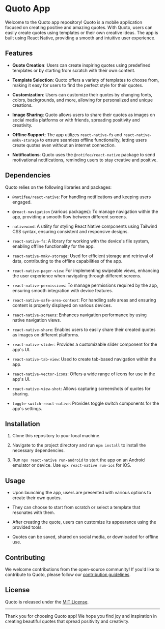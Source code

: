 # Quoto App

Welcome to the Quoto app repository! Quoto is a mobile application focused on creating positive and amazing quotes. With Quoto, users can easily create quotes using templates or their own creative ideas. The app is built using React Native, providing a smooth and intuitive user experience.

## Features

- **Quote Creation**: Users can create inspiring quotes using predefined templates or by starting from scratch with their own content.

- **Template Selection**: Quoto offers a variety of templates to choose from, making it easy for users to find the perfect style for their quotes.

- **Customization**: Users can customize their quotes by changing fonts, colors, backgrounds, and more, allowing for personalized and unique creations.

- **Image Sharing**: Quoto allows users to share their quotes as images on social media platforms or with friends, spreading positivity and creativity.

- **Offline Support**: The app utilizes `react-native-fs` and `react-native-mmkv-storage` to ensure seamless offline functionality, letting users create quotes even without an internet connection.

- **Notifications**: Quoto uses the `@notifee/react-native` package to send motivational notifications, reminding users to stay creative and positive.

## Dependencies

Quoto relies on the following libraries and packages:

- `@notifee/react-native`: For handling notifications and keeping users engaged.

- `@react-navigation` (various packages): To manage navigation within the app, providing a smooth flow between different screens.

- `nativewind`: A utility for styling React Native components using Tailwind CSS syntax, ensuring consistent and responsive designs.

- `react-native-fs`: A library for working with the device's file system, enabling offline functionality for the app.

- `react-native-mmkv-storage`: Used for efficient storage and retrieval of data, contributing to the offline capabilities of the app.

- `react-native-pager-view`: For implementing swipeable views, enhancing the user experience when navigating through different screens.

- `react-native-permissions`: To manage permissions required by the app, ensuring smooth integration with device features.

- `react-native-safe-area-context`: For handling safe areas and ensuring content is properly displayed on various devices.

- `react-native-screens`: Enhances navigation performance by using native navigation views.

- `react-native-share`: Enables users to easily share their created quotes as images on different platforms.

- `react-native-slider`: Provides a customizable slider component for the app's UI.

- `react-native-tab-view`: Used to create tab-based navigation within the app.

- `react-native-vector-icons`: Offers a wide range of icons for use in the app's UI.

- `react-native-view-shot`: Allows capturing screenshots of quotes for sharing.

- `toggle-switch-react-native`: Provides toggle switch components for the app's settings.

## Installation

1. Clone this repository to your local machine.

2. Navigate to the project directory and run `npm install` to install the necessary dependencies.

3. Run `npx react-native run-android` to start the app on an Android emulator or device. Use `npx react-native run-ios` for iOS.

## Usage

- Upon launching the app, users are presented with various options to create their own quotes.

- They can choose to start from scratch or select a template that resonates with them.

- After creating the quote, users can customize its appearance using the provided tools.

- Quotes can be saved, shared on social media, or downloaded for offline use.

## Contributing

We welcome contributions from the open-source community! If you'd like to contribute to Quoto, please follow our [contribution guidelines](CONTRIBUTING.md).

## License

Quoto is released under the [MIT License](LICENSE).

---

Thank you for choosing Quoto app! We hope you find joy and inspiration in creating beautiful quotes that spread positivity and creativity.